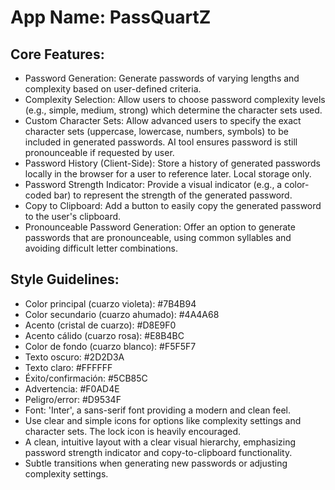 # **App Name**: PassQuartZ

## Core Features:

- Password Generation: Generate passwords of varying lengths and complexity based on user-defined criteria.
- Complexity Selection: Allow users to choose password complexity levels (e.g., simple, medium, strong) which determine the character sets used.
- Custom Character Sets: Allow advanced users to specify the exact character sets (uppercase, lowercase, numbers, symbols) to be included in generated passwords. AI tool ensures password is still pronounceable if requested by user.
- Password History (Client-Side): Store a history of generated passwords locally in the browser for a user to reference later. Local storage only.
- Password Strength Indicator: Provide a visual indicator (e.g., a color-coded bar) to represent the strength of the generated password.
- Copy to Clipboard: Add a button to easily copy the generated password to the user's clipboard.
- Pronounceable Password Generation: Offer an option to generate passwords that are pronounceable, using common syllables and avoiding difficult letter combinations.

## Style Guidelines:

- Color principal (cuarzo violeta): #7B4B94
- Color secundario (cuarzo ahumado): #4A4A68
- Acento (cristal de cuarzo): #D8E9F0
- Acento cálido (cuarzo rosa): #E8B4BC
- Color de fondo (cuarzo blanco): #F5F5F7
- Texto oscuro: #2D2D3A
- Texto claro: #FFFFFF
- Éxito/confirmación: #5CB85C
- Advertencia: #F0AD4E
- Peligro/error: #D9534F
- Font: 'Inter', a sans-serif font providing a modern and clean feel.
- Use clear and simple icons for options like complexity settings and character sets. The lock icon is heavily encouraged.
- A clean, intuitive layout with a clear visual hierarchy, emphasizing password strength indicator and copy-to-clipboard functionality.
- Subtle transitions when generating new passwords or adjusting complexity settings.
